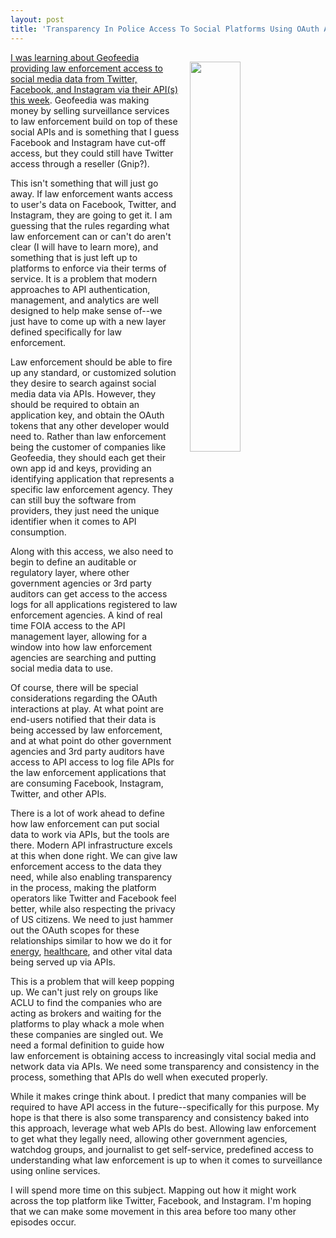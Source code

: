 ```yaml
---
layout: post
title: 'Transparency In Police Access To Social Platforms Using OAuth And APIs'
---
```

<p><img style="padding: 15px;" src="http://kinlane-productions.s3.amazonaws.com/api_evangelist_site/blog/facebook_instagram_and_twitter_provided_data_access_for_a_surveillance_product_marketed_to_target_activists_of_color__american_civil_liberties_union.png" alt="" width="40%" align="right" /></p>
<p><a href="https://www.aclu.org/blog/free-future/facebook-instagram-and-twitter-provided-data-access-surveillance-product-marketed">I was learning about&nbsp;Geofeedia providing law enforcement access to social media data from Twitter, Facebook, and Instagram via their API(s) this week</a>. Geofeedia was making money by selling surveillance services to law enforcement build on top of these social APIs and is something that I guess Facebook and Instagram have cut-off access, but they could still have Twitter access through a reseller (Gnip?).&nbsp;</p>
<p><span>This isn't something that will just go away. If law enforcement wants access to user's data on Facebook, Twitter, and Instagram, they are going to get it. I am guessing that the rules regarding what law enforcement can or can't do aren't clear (I will have to learn more), and something that is just left up to platforms to enforce via their terms of service. It is a problem that modern approaches to API authentication, management, and analytics are well designed to help make sense of--we just have to come up with a new layer defined specifically for law enforcement.</span></p>
<p><span>Law enforcement should be able to fire up any standard, or customized solution they desire to search against social media data via APIs. However, they should be required to obtain an application key, and obtain the OAuth tokens that any other developer would need to. Rather than law enforcement being the customer of companies like Geofeedia, they should each get their own app id and keys, providing an identifying&nbsp;application that represents a specific law enforcement agency. They can still buy the software from providers, they just need the unique identifier when it comes to API consumption.</span></p>
<p><span>Along with this access, we also need to begin to define an auditable or regulatory layer, where other government agencies or 3rd party auditors can get access to the access logs for all applications registered to law enforcement&nbsp;agencies. A kind of real time FOIA access to the API management layer, allowing for a window into how law enforcement agencies are searching and putting social media data to use.</span></p>
<p><span>Of course, there will be special considerations regarding the OAuth interactions at play. At what point are end-users notified that their data is being accessed by law enforcement, and at what point do other government agencies and 3rd party auditors have access to API access to log file APIs for the law enforcement applications that are consuming Facebook, Instagram, Twitter, and other APIs.&nbsp;</span></p>
<p>There is a lot of work ahead to define how law enforcement can put social data to work via APIs, but the tools are there. Modern API infrastructure excels at this when done right. We can give law enforcement access to the data they need, while also enabling transparency in the process, making the platform operators like Twitter and Facebook feel better, while also respecting the privacy of US citizens. We need to just hammer out the OAuth scopes for these relationships similar to how we do it for <a href="http://partners.apievangelist.com/2014/05/14/the-future-of-public-private-sector-partnerships-being-negotiated-at-the-api-oauth-scope-level/">energy</a>, <a href="http://openid.bitbucket.org/HEART/openid-heart-fhir-oauth2.html">healthcare</a>, and other vital data being served up via APIs.</p>
<p><span>This is a problem that will keep popping up. We can't just rely on groups like ACLU to find the companies who are acting as brokers&nbsp;and waiting for the platforms to play whack a mole when these companies are singled out. We need a formal definition to guide how law enforcement&nbsp;is obtaining access to increasingly vital social media and network data via APIs. We need some transparency and consistency in the process, something that APIs do well when executed properly.</span></p>
<p><span>While it makes cringe think about. I predict that many companies will be required to have API access in the future--specifically for this purpose. My hope is that there is also some transparency and consistency baked into this approach, leverage what web APIs do best. Allowing law enforcement to get what they legally need, allowing other government agencies, watchdog groups, and journalist to get self-service, predefined access to understanding what law enforcement is up to when it comes to surveillance using online services.</span></p>
<p><span>I will spend more time on this subject. Mapping out how it might work across the top platform like Twitter, Facebook, and Instagram. I'm hoping that we can make some movement in this area before too many other episodes occur.</span></p>